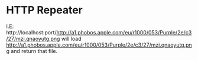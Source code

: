 # HTTP Repeater
I.E: http://localhost:port/http://a1.phobos.apple.com/eu/r1000/053/Purple/2e/c3/27/mzi.qnaoyutg.png will load http://a1.phobos.apple.com/eu/r1000/053/Purple/2e/c3/27/mzi.qnaoyutg.png and return that file.
